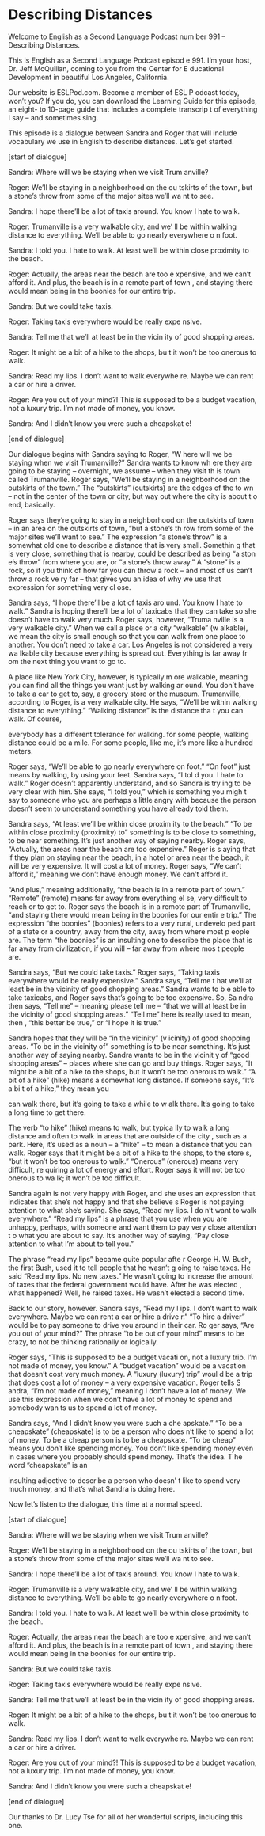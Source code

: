 # Describing Distances

Welcome to English as a Second Language Podcast num ber 991 – Describing Distances.

This is English as a Second Language Podcast episod e 991. I’m your host, Dr. Jeff McQuillan, coming to you from the Center for E ducational Development in beautiful Los Angeles, California.

Our website is ESLPod.com. Become a member of ESL P odcast today, won’t you? If you do, you can download the Learning Guide  for this episode, an eight- to 10-page guide that includes a complete transcrip t of everything I say – and sometimes sing.

This episode is a dialogue between Sandra and Roger  that will include vocabulary we use in English to describe distances.  Let’s get started.

[start of dialogue]

Sandra: Where will we be staying when we visit Trum anville?

Roger: We’ll be staying in a neighborhood on the ou tskirts of the town, but a stone’s throw from some of the major sites we’ll wa nt to see.

Sandra: I hope there’ll be a lot of taxis around. You know I hate to walk.

Roger: Trumanville is a very walkable city, and we’ ll be within walking distance to everything. We’ll be able to go nearly everywhere o n foot.

Sandra: I told you. I hate to walk. At least we’ll be within close proximity to the beach.

Roger: Actually, the areas near the beach are too e xpensive, and we can’t afford it. And plus, the beach is in a remote part of town , and staying there would mean being in the boonies for our entire trip.

Sandra: But we could take taxis.

Roger: Taking taxis everywhere would be really expe nsive.

Sandra: Tell me that we’ll at least be in the vicin ity of good shopping areas.

Roger: It might be a bit of a hike to the shops, bu t it won’t be too onerous to walk.

Sandra: Read my lips. I don’t want to walk everywhe re. Maybe we can rent a car or hire a driver.

Roger: Are you out of your mind?! This is supposed to be a budget vacation, not a luxury trip. I’m not made of money, you know.

Sandra: And I didn’t know you were such a cheapskat e!

[end of dialogue]

Our dialogue begins with Sandra saying to Roger, “W here will we be staying when we visit Trumanville?” Sandra wants to know wh ere they are going to be staying – overnight, we assume – when they visit th is town called Trumanville. Roger says, “We’ll be staying in a neighborhood on the outskirts of the town.” The “outskirts” (outskirts) are the edges of the to wn – not in the center of the town or city, but way out where the city is about t o end, basically.

Roger says they’re going to stay in a neighborhood on the outskirts of town – in an area on the outskirts of town, “but a stone’s th row from some of the major sites we’ll want to see.” The expression “a stone’s  throw” is a somewhat old one to describe a distance that is very small. Somethin g that is very close, something that is nearby, could be described as being “a ston e’s throw” from where you are, or “a stone’s throw away.” A “stone” is a rock, so if you think of how far you can throw a rock – and most of us can’t throw a rock ve ry far – that gives you an idea of why we use that expression for something very cl ose.

Sandra says, “I hope there’ll be a lot of taxis aro und. You know I hate to walk.” Sandra is hoping there’ll be a lot of taxicabs that  they can take so she doesn’t have to walk very much. Roger says, however, “Truma nville is a very walkable city.” When we call a place or a city “walkable” (w alkable), we mean the city is small enough so that you can walk from one place to  another. You don’t need to take a car. Los Angeles is not considered a very wa lkable city because everything is spread out. Everything is far away fr om the next thing you want to go to.

A place like New York City, however, is typically m ore walkable, meaning you can find all the things you want just by walking ar ound. You don’t have to take a car to get to, say, a grocery store or the museum. Trumanville, according to Roger, is a very walkable city. He says, “We’ll be within walking distance to everything.” “Walking distance” is the distance tha t you can walk. Of course,

everybody has a different tolerance for walking. for some people, walking distance could be a mile. For some people, like me,  it’s more like a hundred meters.

Roger says, “We’ll be able to go nearly everywhere on foot.” “On foot” just means by walking, by using your feet. Sandra says, “I tol d you. I hate to walk.” Roger doesn’t apparently understand, and so Sandra is try ing to be very clear with him. She says, “I told you,” which is something you migh t say to someone who you are perhaps a little angry with because the person doesn’t seem to understand something you have already told them.

Sandra says, “At least we’ll be within close proxim ity to the beach.” “To be within close proximity (proximity) to” something is to be close to something, to be near something. It’s just another way of saying nearby. Roger says, “Actually, the areas near the beach are too expensive.” Roger is s aying that if they plan on staying near the beach, in a hotel or area near the  beach, it will be very expensive. It will cost a lot of money. Roger says,  “We can’t afford it,” meaning we don’t have enough money. We can’t afford it.

“And plus,” meaning additionally, “the beach is in a remote part of town.” “Remote” (remote) means far away from everything el se, very difficult to reach or to get to. Roger says the beach is in a remote part  of Trumanville, “and staying there would mean being in the boonies for our entir e trip.” The expression “the boonies” (boonies) refers to a very rural, undevelo ped part of a state or a country, away from the city, away from where most p eople are. The term “the boonies” is an insulting one to describe the place that is far away from civilization, if you will – far away from where mos t people are.

Sandra says, “But we could take taxis.” Roger says,  “Taking taxis everywhere would be really expensive.” Sandra says, “Tell me t hat we’ll at least be in the vicinity of good shopping areas.” Sandra wants to b e able to take taxicabs, and Roger says that’s going to be too expensive. So, Sa ndra then says, “Tell me” – meaning please tell me – “that we will at least be in the vicinity of good shopping areas.” “Tell me” here is really used to mean, then , “this better be true,” or “I hope it is true.”

Sandra hopes that they will be “in the vicinity” (v icinity) of good shopping areas. “To be in the vicinity of” something is to be near something. It’s just another way of saying nearby. Sandra wants to be in the vicinit y of “good shopping areas” – places where she can go and buy things. Roger says,  “It might be a bit of a hike to the shops, but it won’t be too onerous to walk.”  “A bit of a hike” (hike) means a somewhat long distance. If someone says, “It’s a bi t of a hike,” they mean you

can walk there, but it’s going to take a while to w alk there. It’s going to take a long time to get there.

The verb “to hike” (hike) means to walk, but typica lly to walk a long distance and often to walk in areas that are outside of the city , such as a park. Here, it’s used as a noun – a “hike” – to mean a distance that you can walk. Roger says that it might be a bit of a hike to the shops, to the store s, “but it won’t be too onerous to walk.” “Onerous” (onerous) means very difficult, re quiring a lot of energy and effort. Roger says it will not be too onerous to wa lk; it won’t be too difficult.

Sandra again is not very happy with Roger, and she uses an expression that indicates that she’s not happy and that she believe s Roger is not paying attention to what she’s saying. She says, “Read my lips. I do n’t want to walk everywhere.” “Read my lips” is a phrase that you use when you are unhappy, perhaps, with someone and want them to pay very close attention t o what you are about to say. It’s another way of saying, “Pay close attention to  what I’m about to tell you.”

The phrase “read my lips” became quite popular afte r George H. W. Bush, the first Bush, used it to tell people that he wasn’t g oing to raise taxes. He said “Read my lips. No new taxes.” He wasn’t going to increase  the amount of taxes that the federal government would have. After he was elected , what happened? Well, he raised taxes. He wasn’t elected a second time.

Back to our story, however. Sandra says, “Read my l ips. I don’t want to walk everywhere. Maybe we can rent a car or hire a drive r.” “To hire a driver” would be to pay someone to drive you around in their car. Ro ger says, “Are you out of your mind?” The phrase “to be out of your mind” means to  be crazy, to not be thinking rationally or logically.

Roger says, “This is supposed to be a budget vacati on, not a luxury trip. I’m not made of money, you know.” A “budget vacation” would  be a vacation that doesn’t cost very much money. A “luxury (luxury) trip” woul d be a trip that does cost a lot of money – a very expensive vacation. Roger tells S andra, “I’m not made of money,” meaning I don’t have a lot of money. We use  this expression when we don’t have a lot of money to spend and somebody wan ts us to spend a lot of money.

Sandra says, “And I didn’t know you were such a che apskate.” “To be a cheapskate” (cheapskate) is to be a person who does n’t like to spend a lot of money. To be a cheap person is to be a cheapskate. “To be cheap” means you don’t like spending money. You don’t like spending money even in cases where you probably should spend money. That’s the idea. T he word “cheapskate” is an

insulting adjective to describe a person who doesn’ t like to spend very much money, and that’s what Sandra is doing here.

Now let’s listen to the dialogue, this time at a normal speed.

[start of dialogue]

Sandra: Where will we be staying when we visit Trum anville?

Roger: We’ll be staying in a neighborhood on the ou tskirts of the town, but a stone’s throw from some of the major sites we’ll wa nt to see.

Sandra: I hope there’ll be a lot of taxis around. You know I hate to walk.

Roger: Trumanville is a very walkable city, and we’ ll be within walking distance to everything. We’ll be able to go nearly everywhere o n foot.

Sandra: I told you. I hate to walk. At least we’ll be within close proximity to the beach.

Roger: Actually, the areas near the beach are too e xpensive, and we can’t afford it. And plus, the beach is in a remote part of town , and staying there would mean being in the boonies for our entire trip.

Sandra: But we could take taxis.

Roger: Taking taxis everywhere would be really expe nsive.

Sandra: Tell me that we’ll at least be in the vicin ity of good shopping areas.

Roger: It might be a bit of a hike to the shops, bu t it won’t be too onerous to walk.

Sandra: Read my lips. I don’t want to walk everywhe re. Maybe we can rent a car or hire a driver.

Roger: Are you out of your mind?! This is supposed to be a budget vacation, not a luxury trip. I’m not made of money, you know.

Sandra: And I didn’t know you were such a cheapskat e!

[end of dialogue]

 Our thanks to Dr. Lucy Tse for all of her wonderful  scripts, including this one.



